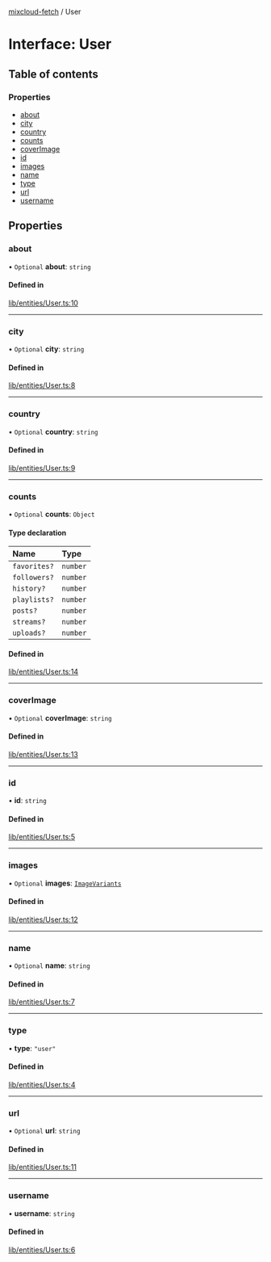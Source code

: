 [mixcloud-fetch](../README.md) / User

# Interface: User

## Table of contents

### Properties

- [about](User.md#about)
- [city](User.md#city)
- [country](User.md#country)
- [counts](User.md#counts)
- [coverImage](User.md#coverimage)
- [id](User.md#id)
- [images](User.md#images)
- [name](User.md#name)
- [type](User.md#type)
- [url](User.md#url)
- [username](User.md#username)

## Properties

### about

• `Optional` **about**: `string`

#### Defined in

[lib/entities/User.ts:10](https://github.com/patrickkfkan/mixcloud-fetch/blob/0699b4e/src/lib/entities/User.ts#L10)

___

### city

• `Optional` **city**: `string`

#### Defined in

[lib/entities/User.ts:8](https://github.com/patrickkfkan/mixcloud-fetch/blob/0699b4e/src/lib/entities/User.ts#L8)

___

### country

• `Optional` **country**: `string`

#### Defined in

[lib/entities/User.ts:9](https://github.com/patrickkfkan/mixcloud-fetch/blob/0699b4e/src/lib/entities/User.ts#L9)

___

### counts

• `Optional` **counts**: `Object`

#### Type declaration

| Name | Type |
| :------ | :------ |
| `favorites?` | `number` |
| `followers?` | `number` |
| `history?` | `number` |
| `playlists?` | `number` |
| `posts?` | `number` |
| `streams?` | `number` |
| `uploads?` | `number` |

#### Defined in

[lib/entities/User.ts:14](https://github.com/patrickkfkan/mixcloud-fetch/blob/0699b4e/src/lib/entities/User.ts#L14)

___

### coverImage

• `Optional` **coverImage**: `string`

#### Defined in

[lib/entities/User.ts:13](https://github.com/patrickkfkan/mixcloud-fetch/blob/0699b4e/src/lib/entities/User.ts#L13)

___

### id

• **id**: `string`

#### Defined in

[lib/entities/User.ts:5](https://github.com/patrickkfkan/mixcloud-fetch/blob/0699b4e/src/lib/entities/User.ts#L5)

___

### images

• `Optional` **images**: [`ImageVariants`](ImageVariants.md)

#### Defined in

[lib/entities/User.ts:12](https://github.com/patrickkfkan/mixcloud-fetch/blob/0699b4e/src/lib/entities/User.ts#L12)

___

### name

• `Optional` **name**: `string`

#### Defined in

[lib/entities/User.ts:7](https://github.com/patrickkfkan/mixcloud-fetch/blob/0699b4e/src/lib/entities/User.ts#L7)

___

### type

• **type**: ``"user"``

#### Defined in

[lib/entities/User.ts:4](https://github.com/patrickkfkan/mixcloud-fetch/blob/0699b4e/src/lib/entities/User.ts#L4)

___

### url

• `Optional` **url**: `string`

#### Defined in

[lib/entities/User.ts:11](https://github.com/patrickkfkan/mixcloud-fetch/blob/0699b4e/src/lib/entities/User.ts#L11)

___

### username

• **username**: `string`

#### Defined in

[lib/entities/User.ts:6](https://github.com/patrickkfkan/mixcloud-fetch/blob/0699b4e/src/lib/entities/User.ts#L6)
